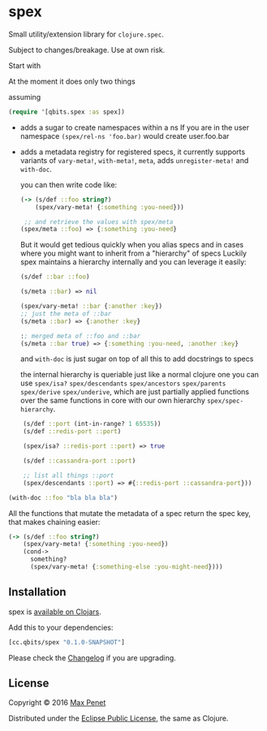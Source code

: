 # spex
<!-- [![Build Status](https://secure.travis-ci.org/mpenet/spex.png?branch=master)](http://travis-ci.org/mpenet/spex) -->

Small utility/extension library for `clojure.spec`.

Subject to changes/breakage. Use at own risk.

Start with

At the moment it does only two things

assuming

``` clojure
(require '[qbits.spex :as spex])
```

* adds a sugar to create namespaces within a ns
  If you are in the user namespace
  `(spex/rel-ns 'foo.bar)` would create user.foo.bar

* adds a metadata registry for registered specs, it currently supports
  variants of `vary-meta!`, `with-meta!`, `meta`, adds
  `unregister-meta!` and `with-doc`.

  you can then write code like:
  ```clj
  (-> (s/def ::foo string?)
      (spex/vary-meta! {:something :you-need}))

   ;; and retrieve the values with spex/meta
  (spex/meta ::foo) => {:something :you-need}
  ```
  But it would get tedious quickly when you alias specs and in cases where you might want to inherit from a "hierarchy" of specs
  Luckily spex maintains a hierarchy internally and you can leverage it easily:

  ```clj
  (s/def ::bar ::foo)

  (s/meta ::bar) => nil

  (spex/vary-meta! ::bar {:another :key})
  ;; just the meta of ::bar
  (s/meta ::bar) => {:another :key}

  :; merged meta of ::foo and ::bar
  (s/meta ::bar true) => {:something :you-need, :another :key}
  ```

  and `with-doc` is just sugar on top of all this to add docstrings to specs

  the internal hierarchy is queriable just like a normal clojure one
  you can use `spex/isa?` `spex/descendants` `spex/ancestors`
  `spex/parents` `spex/derive` `spex/underive`, which are just
  partially applied functions over the same functions in core with our
  own hierarchy `spex/spec-hierarchy`.


 ```clojure
     (s/def ::port (int-in-range? 1 65535))
     (s/def ::redis-port ::port)

     (spex/isa? ::redis-port ::port) => true

     (s/def ::cassandra-port ::port)

     ;; list all things ::port
     (spex/descendants ::port) => #{::redis-port ::cassandra-port}))

 ```


  ```clj
  (with-doc ::foo "bla bla bla")
  ```

  All the functions that mutate the metadata of a spec return the spec
  key, that makes chaining easier:

  ```clojure
  (-> (s/def ::foo string?)
      (spex/vary-meta! {:something :you-need})
      (cond->
        something?
        (spex/vary-meta! {:something-else :you-might-need})))
  ```
## Installation

spex is [available on Clojars](https://clojars.org/cc.qbits/spex).

Add this to your dependencies:

```clojure
[cc.qbits/spex "0.1.0-SNAPSHOT"]
```

Please check the
[Changelog](https://github.com/mpenet/spex/blob/master/CHANGELOG.md)
if you are upgrading.

## License

Copyright © 2016 [Max Penet](http://twitter.com/mpenet)

Distributed under the
[Eclipse Public License](http://www.eclipse.org/legal/epl-v10.html),
the same as Clojure.
